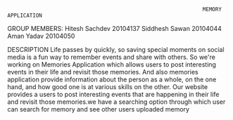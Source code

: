                                                                   MEMORY APPLICATION
GROUP MEMBERS:
Hitesh Sachdev 20104137
Siddhesh Sawan 20104044
Aman Yadav 20104050

DESCRIPTION
Life passes by quickly, so saving special moments on social media is a fun way to remember events and share with others. So we're working on 
Memories Application which allows users to post interesting events in their life and revisit those memories.
And also memories application provide information about the person as a whole, on the one hand, and how good one is at various skills on the other.
Our website provides a users to post interesting events that are happening in their life and revisit those memories.we have a searching option 
through which user can search for memory and see other users uploaded memory
